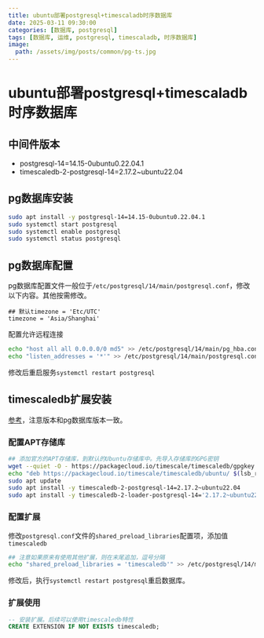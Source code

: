 ```yaml
---
title: ubuntu部署postgresql+timescaladb时序数据库
date: 2025-03-11 09:30:00
categories: [数据库, postgresql]
tags: [数据库, 运维, postgresql, timescaladb, 时序数据库]
image:
  path: /assets/img/posts/common/pg-ts.jpg
---
```


# ubuntu部署postgresql+timescaladb时序数据库

## 中间件版本
+ postgresql-14=14.15-0ubuntu0.22.04.1
+ timescaledb-2-postgresql-14=2.17.2~ubuntu22.04

## pg数据库安装
```sh
sudo apt install -y postgresql-14=14.15-0ubuntu0.22.04.1
sudo systemctl start postgresql
sudo systemctl enable postgresql
sudo systemctl status postgresql
```

## pg数据库配置
pg数据库配置文件一般位于`/etc/postgresql/14/main/postgresql.conf`，修改以下内容。其他按需修改。
```
## 默认timezone = 'Etc/UTC'
timezone = 'Asia/Shanghai'
```
配置允许远程连接
```sh
echo "host all all 0.0.0.0/0 md5" >> /etc/postgresql/14/main/pg_hba.conf
echo "listen_addresses = '*'" >> /etc/postgresql/14/main/postgresql.conf
```
修改后重启服务`systemctl restart postgresql`

## timescaledb扩展安装
[参考](https://docs.timescaledb.cn/self-hosted/latest/install/installation-linux/)，注意版本和pg数据库版本一致。
### 配置APT存储库
```sh
## 添加官方的APT存储库，到默认的Ubuntu存储库中。先导入存储库的GPG密钥
wget --quiet -O - https://packagecloud.io/timescale/timescaledb/gpgkey | sudo apt-key add -
echo "deb https://packagecloud.io/timescale/timescaledb/ubuntu/ $(lsb_release -c -s) main" | sudo tee /etc/apt/sources.list.d/timescaledb.list
sudo apt update
sudo apt install -y timescaledb-2-postgresql-14=2.17.2~ubuntu22.04
sudo apt install -y timescaledb-2-loader-postgresql-14='2.17.2~ubuntu22.04'
```

### 配置扩展
修改`postgresql.conf`文件的`shared_preload_libraries`配置项，添加值`timescaledb`
```sh
## 注意如果原来有使用其他扩展，则在末尾追加，逗号分隔
echo "shared_preload_libraries = 'timescaledb'" >> /etc/postgresql/14/main/postgresql.conf
```
修改后，执行`systemctl restart postgresql`重启数据库。

### 扩展使用
```sql
-- 安装扩展。后续可以使用timescaledb特性
CREATE EXTENSION IF NOT EXISTS timescaledb;
```
